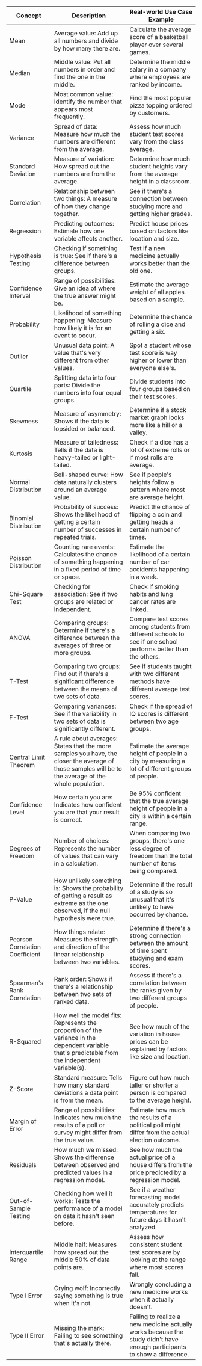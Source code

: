 | Concept               | Description                                                                                                     | Real-world Use Case Example                                                                                      |
|-----------------------|-----------------------------------------------------------------------------------------------------------------|-------------------------------------------------------------------------------------------------------------------|
| Mean                  | Average value: Add up all numbers and divide by how many there are.                                           | Calculate the average score of a basketball player over several games.                                            |
| Median                | Middle value: Put all numbers in order and find the one in the middle.                                        | Determine the middle salary in a company where employees are ranked by income.                                    |
| Mode                  | Most common value: Identify the number that appears most frequently.                                           | Find the most popular pizza topping ordered by customers.                                                          |
| Variance              | Spread of data: Measure how much the numbers are different from the average.                                   | Assess how much student test scores vary from the class average.                                                   |
| Standard Deviation    | Measure of variation: How spread out the numbers are from the average.                                         | Determine how much student heights vary from the average height in a classroom.                                   |
| Correlation           | Relationship between two things: A measure of how they change together.                                        | See if there's a connection between studying more and getting higher grades.                                      |
| Regression            | Predicting outcomes: Estimate how one variable affects another.                                                 | Predict house prices based on factors like location and size.                                                     |
| Hypothesis Testing    | Checking if something is true: See if there's a difference between groups.                                     | Test if a new medicine actually works better than the old one.                                                    |
| Confidence Interval   | Range of possibilities: Give an idea of where the true answer might be.                                        | Estimate the average weight of all apples based on a sample.                                                       |
| Probability           | Likelihood of something happening: Measure how likely it is for an event to occur.                             | Determine the chance of rolling a dice and getting a six.                                                          |
| Outlier               | Unusual data point: A value that's very different from other values.                                           | Spot a student whose test score is way higher or lower than everyone else's.                                       |
| Quartile              | Splitting data into four parts: Divide the numbers into four equal groups.                                      | Divide students into four groups based on their test scores.                                                       |
| Skewness              | Measure of asymmetry: Shows if the data is lopsided or balanced.                                               | Determine if a stock market graph looks more like a hill or a valley.                                             |
| Kurtosis              | Measure of tailedness: Tells if the data is heavy-tailed or light-tailed.                                      | Check if a dice has a lot of extreme rolls or if most rolls are average.                                          |
| Normal Distribution   | Bell-shaped curve: How data naturally clusters around an average value.                                         | See if people's heights follow a pattern where most are average height.                                            |
| Binomial Distribution | Probability of success: Shows the likelihood of getting a certain number of successes in repeated trials.      | Predict the chance of flipping a coin and getting heads a certain number of times.                                 |
| Poisson Distribution  | Counting rare events: Calculates the chance of something happening in a fixed period of time or space.         | Estimate the likelihood of a certain number of car accidents happening in a week.                                  |
| Chi-Square Test       | Checking for association: See if two groups are related or independent.                                        | Check if smoking habits and lung cancer rates are linked.                                                          |
| ANOVA                 | Comparing groups: Determine if there's a difference between the averages of three or more groups.              | Compare test scores among students from different schools to see if one school performs better than the others.    |
| T-Test                | Comparing two groups: Find out if there's a significant difference between the means of two sets of data.     | See if students taught with two different methods have different average test scores.                             |
| F-Test                | Comparing variances: See if the variability in two sets of data is significantly different.                    | Check if the spread of IQ scores is different between two age groups.                                             |
| Central Limit Theorem | A rule about averages: States that the more samples you have, the closer the average of those samples will be to the average of the whole population. | Estimate the average height of people in a city by measuring a lot of different groups of people.                 |
| Confidence Level      | How certain you are: Indicates how confident you are that your result is correct.                               | Be 95% confident that the true average height of people in a city is within a certain range.                      |
| Degrees of Freedom    | Number of choices: Represents the number of values that can vary in a calculation.                              | When comparing two groups, there's one less degree of freedom than the total number of items being compared.        |
| P-Value               | How unlikely something is: Shows the probability of getting a result as extreme as the one observed, if the null hypothesis were true. | Determine if the result of a study is so unusual that it's unlikely to have occurred by chance.                    |
| Pearson Correlation Coefficient | How things relate: Measures the strength and direction of the linear relationship between two variables.   | Determine if there's a strong connection between the amount of time spent studying and exam scores.              |
| Spearman's Rank Correlation | Rank order: Shows if there's a relationship between two sets of ranked data.                                  | Assess if there's a correlation between the ranks given by two different groups of people.                        |
| R-Squared             | How well the model fits: Represents the proportion of the variance in the dependent variable that's predictable from the independent variable(s). | See how much of the variation in house prices can be explained by factors like size and location.                  |
| Z-Score               | Standard measure: Tells how many standard deviations a data point is from the mean.                           | Figure out how much taller or shorter a person is compared to the average height.                                  |
| Margin of Error       | Range of possibilities: Indicates how much the results of a poll or survey might differ from the true value.   | Estimate how much the results of a political poll might differ from the actual election outcome.                  |
| Residuals             | How much we missed: Shows the difference between observed and predicted values in a regression model.         | See how much the actual price of a house differs from the price predicted by a regression model.                  |
| Out-of-Sample Testing | Checking how well it works: Tests the performance of a model on data it hasn't seen before.                   | See if a weather forecasting model accurately predicts temperatures for future days it hasn't analyzed.            |
| Interquartile Range   | Middle half: Measures how spread out the middle 50% of data points are.                                        | Assess how consistent student test scores are by looking at the range where most scores fall.                     |
| Type I Error          | Crying wolf: Incorrectly saying something is true when it's not.                                                | Wrongly concluding a new medicine works when it actually doesn't.                                                  |
| Type II Error         | Missing the mark: Failing to see something that's actually there.                                               | Failing to realize a new medicine actually works because the study didn't have enough participants to show a difference. |
